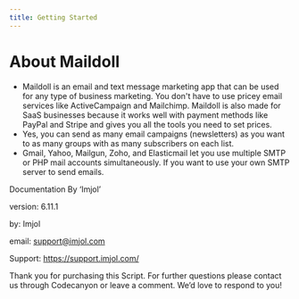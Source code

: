```yaml
---
title: Getting Started
---
```


# About Maildoll

- Maildoll is an email and text message marketing app that can be used for any type of business marketing. You don't have to use pricey email services like ActiveCampaign and Mailchimp. Maildoll is also made for SaaS businesses because it works well with payment methods like PayPal and Stripe and gives you all the tools you need to set prices. 
- Yes, you can send as many email campaigns (newsletters) as you want to as many groups with as many subscribers on each list. 
- Gmail, Yahoo, Mailgun, Zoho, and Elasticmail let you use multiple SMTP or PHP mail accounts simultaneously. If you want to use your own SMTP server to send emails.

Documentation By ‘Imjol’

version: 6.11.1

by: Imjol​

email: <support@imjol.com>

Support: <https://support.imjol.com/>

Thank you for purchasing this Script. For further questions please contact us through Codecanyon or leave a comment. We’d love to respond to you!
